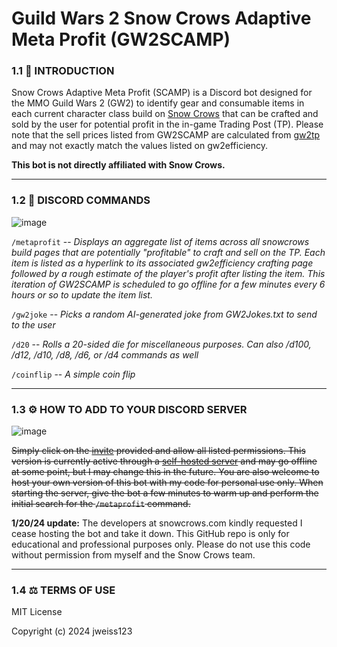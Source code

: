 # Guild Wars 2 Snow Crows Adaptive Meta Profit (GW2SCAMP)

### 1.1 📣 INTRODUCTION

Snow Crows Adaptive Meta Profit (SCAMP) is a Discord bot designed for the MMO Guild Wars 2 (GW2) to identify gear and consumable items in each current character class build on [Snow Crows](https://snowcrows.com/builds/) that can be crafted and sold by the user for potential profit in the in-game Trading Post (TP). Please note that the sell prices listed from GW2SCAMP are calculated from [gw2tp](https://www.gw2tp.com/recipes) and may not exactly match the values listed on gw2efficiency. 

**This bot is not directly affiliated with Snow Crows.**

--------------------------------------------
### 1.2 🤖 DISCORD COMMANDS

![image](https://github.com/jweiss123/GW2SCAMP/assets/142450649/d96db4b1-ec38-46da-8304-57e18e8ed008)

`/metaprofit` -- *Displays an aggregate list of items across all snowcrows build pages that are potentially "profitable" to craft and sell on the TP. Each item is listed as a hyperlink to its associated gw2efficiency crafting page followed by a rough estimate of the player's profit after listing the item. This iteration of GW2SCAMP is scheduled to go offline for a few minutes every 6 hours or so to update the item list.*

`/gw2joke` -- *Picks a random AI-generated joke from GW2Jokes.txt to send to the user*

`/d20` -- *Rolls a 20-sided die for miscellaneous purposes. Can also /d100, /d12, /d10, /d8, /d6, or /d4 commands as well*

`/coinflip` -- *A simple coin flip*

--------------------------------------------

### 1.3 ⚙️ HOW TO ADD TO YOUR DISCORD SERVER

![image](https://github.com/jweiss123/GW2SCAMP/assets/142450649/0bf4a009-e91b-4ee6-ba93-fdc1b655a3c4)

~~Simply click on the [invite](https://google.com) provided and allow all listed permissions. This version is currently active through a [self-hosted server](https://bot-hosting.net/) and may go offline at some point, but I may change this in the future. You are also welcome to host your own version of this bot with my code for personal use only. When starting the server, give the bot a few minutes to warm up and perform the initial search for the `/metaprofit` command.~~

**1/20/24 update:**
The developers at snowcrows.com kindly requested I cease hosting the bot and take it down. This GitHub repo is only for educational and professional purposes only. Please do not use this code without permission from myself and the Snow Crows team. 

--------------------------------------------

### 1.4 ⚖️ TERMS OF USE

MIT License

Copyright (c) 2024 jweiss123

